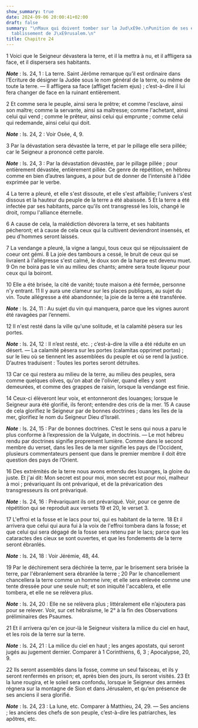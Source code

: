 ```yaml
---
show_summary: true
date: 2024-09-06 20:00:41+02:00
draft: false
summary: "\nMaux qui doivent tomber sur la Jud\xE9e.\nPunition de ses ennemis.\nR\xE9\
  tablissement de J\xE9rusalem.\n"
title: Chapitre 24
---
```





1 Voici que le Seigneur dévastera la terre, et il la mettra à nu, et il affligera sa face, et il dispersera ses habitants.

***Note*** :  Is. 24, 1 : La terre. Saint Jérôme remarque qu’il est ordinaire dans l’Ecriture de désigner la Judée sous le nom général de la terre, ou même de toute la terre. ― Il affligera sa face (affliget faciem ejus) ; c’est-à-dire il lui fera changer de face en la ruinant entièrement.

2 Et comme sera le peuple, ainsi sera le prêtre; et comme l'esclave, ainsi son maître; comme la servante, ainsi sa maîtresse; comme l'achetant, ainsi celui qui vend ; comme le prêteur, ainsi celui qui emprunte ; comme celui qui redemande, ainsi celui qui doit.

***Note*** :  Is. 24, 2 : Voir Osée, 4, 9.

3 Par la dévastation sera dévastée la terre, et par le pillage elle sera pillée; car le Seigneur a prononcé cette parole.

***Note*** :  Is. 24, 3 : Par la dévastation dévastée, par le pillage pillée ; pour entièrement dévastée, entièrement pillée. Ce genre de répétition, en hébreu comme en bien d’autres langues, a pour but de donner de l’intensité à l’idée exprimée par le verbe.

4 La terre a pleuré, et elle s'est dissoute, et elle s'est affaiblie; l'univers s'est dissous et la hauteur du peuple de la terre a été abaissée. 5 Et la terre a été infectée par ses habitants, parce qu'ils ont transgressé les lois, changé le droit, rompu l'alliance éternelle.


6 A cause de cela, la malédiction dévorera la terre, et ses habitants pécheront; et à cause de cela ceux qui la cultivent deviendront insensés, et peu d'hommes seront laissés.


7 La vendange a pleuré, la vigne a langui, tous ceux qui se réjouissaient de coeur ont gémi. 8 La joie des tambours a cessé, le bruit de ceux qui se livraient à l'allégresse s'est calmé, le doux son de la harpe est devenu muet. 9 On ne boira pas le vin au milieu des chants; amère sera toute liqueur pour ceux qui la boiront.


10 Elle a été brisée, la cité de vanité; toute maison a été fermée, personne n'y entrant. 11 Il y aura une clameur sur les places publiques, au sujet du vin. Toute allégresse a été abandonnée; la joie de la terre a été transférée.

***Note*** :  Is. 24, 11 : Au sujet du vin qui manquera, parce que les vignes auront été ravagées par l’ennemi.

12 Il n'est resté dans la ville qu'une solitude, et la calamité pèsera sur les portes.

***Note*** :  Is. 24, 12 : Il n’est resté, etc. ; c’est-à-dire la ville a été réduite en un désert. ― La calamité pèsera sur les portes (calamitas opprimet portas) ; sur le lieu où se tiennent les assemblées du peuple et où se rend la justice. D’autres traduisent : Toutes les portes seront détruites.


13 Car ce qui restera au milieu de la terre, au milieu des peuples, sera comme quelques olives, qu'on abat de l'olivier, quand elles y sont demeurées, et comme des grappes de raisin, lorsque la vendange est finie.


14 Ceux-ci élèveront leur voix, et entonneront des louanges; lorsque le Seigneur aura été glorifié, ils feront; entendre des cris de la mer. 15 A cause de cela glorifiez le Seigneur par de bonnes doctrines ; dans les îles de la mer, glorifiez le nom du Seigneur Dieu d'Israël.

***Note*** :  Is. 24, 15 : Par de bonnes doctrines. C’est le sens qui nous a paru le plus conforme à l’expression de la Vulgate, in doctrinis. ― Le mot hébreu rendu par doctrines signifie proprement lumière. Comme dans le second membre du verset, dans les îles de la mer signifie les pays de l’Occident, plusieurs commentateurs pensent que dans le premier membre il doit être question des pays de l’Orient.

16 Des extrémités de la terre nous avons entendu des louanges, la gloire du juste. Et j'ai dit: Mon secret est pour moi, mon secret est pour moi, malheur à moi ; prévariquant ils ont prévariqué, et de la prévarication des transgresseurs ils ont prévariqué.

***Note*** :  Is. 24, 16 : Prévariquant ils ont prévariqué. Voir, pour ce genre de répétition qui se reproduit aux versets 19 et 20, le verset 3.


17 L'effroi et la fosse et le lacs pour toi, qui es habitant de la terre. 18 Et il arrivera que celui qui aura fui à la voix de l'effroi tombera dans la fosse; et que celui qui sera dégagé de la fosse sera retenu par le lacs; parce que les cataractes des cieux se sont ouvertes, et que les fondements de la terre seront ébranlés.

***Note*** :  Is. 24, 18 : Voir Jérémie, 48, 44.


19 Par le déchirement sera déchirée la terre, par le brisement sera brisée la terre, par l'ébranlement sera ébranlée la terre ; 20 Par le chancellement chancellera la terre comme un homme ivre; et elle sera enlevée comme une tente dressée pour une seule nuit; et son iniquité l'accablera, et elle tombera, et elle ne se relèvera plus.

***Note*** :  Is. 24, 20 : Elle ne se relèvera plus ; littéralement elle n’ajoutera pas pour se relever. Voir, sur cet hébraïsme, le 2° à la fin des Observations préliminaires des Psaumes.


21 Et il arrivera qu'en ce jour-là le Seigneur visitera la milice du ciel en haut, et les rois de la terre sur la terre.

***Note*** :  Is. 24, 21 : La milice du ciel en haut ; les anges apostats, qui seront jugés au jugement dernier. Comparer à 1 Corinthiens, 6, 3 ; Apocalypse, 20, 9.

22 Ils seront assemblés dans la fosse, comme un seul faisceau, et ils y seront renfermés en prison; et, après bien des jours, ils seront visités. 23 Et la lune rougira, et le soleil sera confondu, lorsque le Seigneur des armées régnera sur la montagne de Sion et dans Jérusalem, et qu'en présence de ses anciens il sera glorifié.

***Note*** :  Is. 24, 23 : La lune, etc. Comparer à Matthieu, 24, 29. ― Ses anciens ; les anciens des chefs de son peuple, c’est-à-dire les patriarches, les apôtres, etc.

